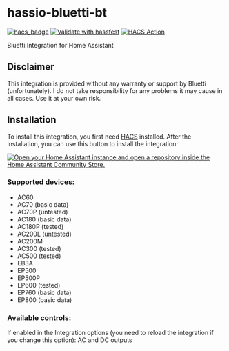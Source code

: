 # hassio-bluetti-bt
[![hacs_badge](https://img.shields.io/badge/HACS-Default-41BDF5.svg)](https://github.com/hacs/integration)
[![Validate with hassfest](https://github.com/Patrick762/hassio-bluetti-bt/actions/workflows/hassfest_validation.yml/badge.svg)](https://github.com/Patrick762/hassio-bluetti-bt/actions/workflows/hassfest_validation.yml)
[![HACS Action](https://github.com/Patrick762/hassio-bluetti-bt/actions/workflows/HACS.yml/badge.svg)](https://github.com/Patrick762/hassio-bluetti-bt/actions/workflows/HACS.yml)

Bluetti Integration for Home Assistant

## Disclaimer
This integration is provided without any warranty or support by Bluetti (unfortunately). I do not take responsibility for any problems it may cause in all cases. Use it at your own risk.

## Installation
To install this integration, you first need [HACS](https://hacs.xyz/) installed.
After the installation, you can use this button to install the integration:

[![Open your Home Assistant instance and open a repository inside the Home Assistant Community Store.](https://my.home-assistant.io/badges/hacs_repository.svg)](https://my.home-assistant.io/redirect/hacs_repository/?owner=Patrick762&repository=hassio-bluetti-bt&category=integration)

### Supported devices:

- AC60
- AC70 (basic data)
- AC70P (untested)
- AC180 (basic data)
- AC180P (tested)
- AC200L (untested)
- AC200M
- AC300 (tested)
- AC500 (tested)
- EB3A
- EP500
- EP500P
- EP600 (tested)
- EP760 (basic data)
- EP800 (basic data)

### Available controls:
If enabled in the Integration options (you need to reload the integration if you change this option):
AC and DC outputs
